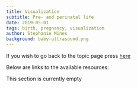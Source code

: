 ```yaml
---
title: Visualization
subtitle: Pre- and perinatal life
date: 2019-05-01
tags: birth, pregnancy, visualization
author: Stephanie Mines
background: baby-ultrasound.png
---
```


If you wish to go back to the topic page press [here](/topics/Pregnancy/topic-text.html)

Below are links to the available resources:

This section is currently empty
